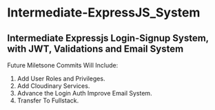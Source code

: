 # Intermediate-ExpressJS_System
Intermediate Expressjs Login-Signup System, with JWT, Validations and Email System
-------------------------------------------------------------------------------------
Future Miletsone Commits Will Include:
1. Add User Roles and Privileges. 
2. Add Cloudinary Services.
3. Advance the Login Auth Improve Email System.
4. Transfer To Fullstack.
